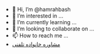 - 👋 Hi, I’m @hamrahbash
- 👀 I’m interested in ...
- 🌱 I’m currently learning ...
- 💞️ I’m looking to collaborate on ...
- 📫 How to reach me ...
-  <a href="(https://hamrah-bash.ir/telephone-family-counseling/)">مشاوره خانواده تلفنی</a>
<!---
hamrahbash/hamrahbash is a ✨ special ✨ repository because its `README.md` (this file) appears on your GitHub profile.
You can click the Preview link to take a look at your changes.
--->
